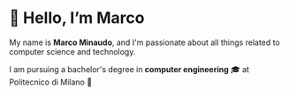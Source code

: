 # **👋** Hello, I’m Marco

My name is **Marco Minaudo**, and I'm passionate about all things related to computer science and technology.

I am pursuing a bachelor's degree in **computer engineering** 🎓 at Politecnico di Milano **🏢**

<!--
**BugNoFix/BugNoFix** is a ✨ _special_ ✨ repository because its `README.md` (this file) appears on your GitHub profile.

Here are some ideas to get you started:

- 🔭 I’m currently working on ...
- 🌱 I’m currently learning ...
- 👯 I’m looking to collaborate on ...
- 🤔 I’m looking for help with ...
- 💬 Ask me about ...
- 📫 How to reach me: ...
- 😄 Pronouns: ...
- ⚡ Fun fact: ...
-->
